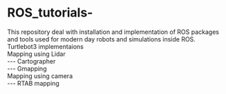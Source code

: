 # ROS_tutorials-
This repository deal with installation and implementation of ROS packages and tools used for modern day robots and simulations inside ROS.  
Turtlebot3 implementaions  
Mapping using Lidar  
--- Cartographer  
--- Gmapping  
Mapping using camera  
--- RTAB mapping  

